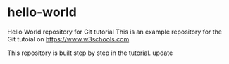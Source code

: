 # hello-world
Hello World repository for Git tutorial
This is an example repository for the Git tutoial on https://www.w3schools.com

This repository is built step by step in the tutorial.
update